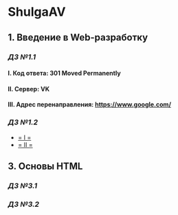 # ShulgaAV
## **1. Введение в Web-разработку**
### *ДЗ №1.1*
#### I. Код ответа: 301 Moved Permanently
#### II. Сервер: VK
#### III. Адрес перенаправления: https://www.google.com/
### *ДЗ №1.2*
* [= I =](https://jsfiddle.net/ShulgaAV/tukj5916/3/)
* [= II =](https://jsfiddle.net/ShulgaAV/tukj5916/28/)
## **3. Основы HTML**
### *ДЗ №3.1*

### *ДЗ №3.2*
